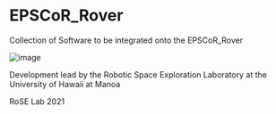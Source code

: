 # EPSCoR_Rover
 Collection of Software to be integrated onto the EPSCoR_Rover
 
![image](https://user-images.githubusercontent.com/73312444/140884325-ac975442-70c6-4ada-87e6-022ea52449d3.png)

Development lead by the Robotic Space Exploration Laboratory at the University of Hawaii at Manoa

RoSE Lab 2021
